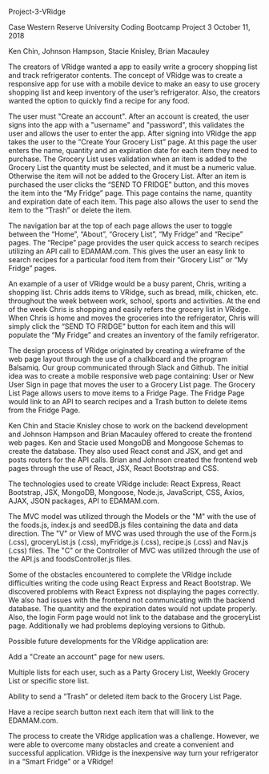 Project-3-VRidge

Case Western Reserve University Coding Bootcamp Project 3 
October 11, 2018

Ken Chin, Johnson Hampson, Stacie Knisley, Brian Macauley


The creators of VRidge wanted a app to easily write a grocery shopping list and track refrigerator contents. The concept of VRidge was to create a responsive app for use with a mobile device to make an easy to use grocery shopping list and keep inventory of the user’s refrigerator. Also, the creators wanted the option to quickly find a recipe for any food.

The user must "Create an account". After an account is created, the user signs into the app with a "username" and "password", this validates the user and allows the user to enter the app. After signing into VRidge the app takes the user to the “Create Your Grocery List” page. At this page the user enters the name, quantity and an expiration date for each item they need to purchase. The Grocery List uses validation when an item is added to the Grocery List the quantity must be selected, and it must be a numeric value. Otherwise the item will not be added to the Grocery List. After an item is purchased the user clicks the “SEND TO FRIDGE” button, and this moves the item into the “My Fridge” page. This page contains the name, quantity and expiration date of each item. This page also allows the user to send the item to the “Trash” or delete the item.  

The navigation bar at the top of each page allows the user to toggle between the “Home”, “About”, “Grocery List”, “My Fridge” and “Recipe” pages. The “Recipe” page provides the user quick access to search recipes utilizing an API call to EDAMAM.com. This gives the user an easy link to search recipes for a particular food item from their “Grocery List” or “My Fridge” pages.

An example of a user of VRidge would be a busy parent, Chris, writing a shopping list. Chris adds items to VRidge, such as bread, milk, chicken, etc. throughout the week between work, school, sports and activities. At the end of the week Chris is shopping and easily refers the grocery list in VRidge. When Chris is home and moves the groceries into the refrigerator, Chris will simply click the “SEND TO FRIDGE” button for each item and this will populate the “My Fridge” and creates an inventory of the family refrigerator.

The design process of VRidge originated by creating a wireframe of the web page layout through the use of a chalkboard and the program Balsamiq. Our group communicated through Slack and Github. The initial idea was to create a mobile responsive web page containing:
User or New User Sign in page that moves the user to a Grocery List page.
The Grocery List Page allows users to move items to a Fridge Page.
The Fridge Page would link to an API to search recipes and a Trash button to delete items from the Fridge Page.

Ken Chin and Stacie Knisley chose to work on the backend development and Johnson Hampson and Brian Macauley offered to create the frontend web pages. Ken and Stacie used MongoDB and Mongoose Schemas to create the database. They also used React const and JSX, and get and posts routers for the API calls. Brian and Johnson created the frontend web pages through the use of React, JSX, React Bootstrap and CSS.

The technologies used to create VRidge include: React Express, React Bootstrap, JSX, MongoDB, Mongoose, Node.js, JavaScript, CSS, Axios, AJAX, JSON packages, API to EDAMAM.com.

The MVC model was utilized through the Models or the "M" with the use of the foods.js, index.js and seedDB.js files containing the data and data direction. The "V" or View of MVC was used through the use of the Form.js (.css), groceryList.js (.css), myFridge.js (.css), recipe.js (.css) and Nav.js (.css) files. The "C" or the Controller of MVC was utilized through the use of the API.js and foodsController.js files.

Some of the obstacles encountered to complete the VRidge include difficulties writing the code using React Express and React Bootstrap. We discovered problems with React Express not displaying the pages correctly. We also had issues with the frontend not communicating with the backend database. The quantity and the expiration dates would not update properly. Also, the login Form page would not link to the database and the groceryList page. Additionally we had problems deploying versions to Github.

Possible future developments for the VRidge application are:

Add a "Create an account" page for new users.

Multiple lists for each user, such as a Party Grocery List, Weekly Grocery List or specific store list.

Ability to send a “Trash” or deleted item back to the Grocery List Page.

Have a recipe search button next each item that will link to the EDAMAM.com.


The process to create the VRidge application was a challenge. However, we were able to overcome many obstacles and create a convenient and successful application. VRidge is the inexpensive way turn your refrigerator in a “Smart Fridge” or a VRidge!